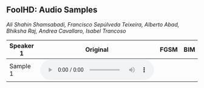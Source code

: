 ## FoolHD: Audio Samples
_Ali Shahin Shamsabadi, Francisco Sepúlveda Teixeira, Alberto Abad, Bhiksha Raj, Andrea Cavallaro, Isabel Trancoso_


<center>
  
|  Speaker 1  | Original | FGSM | BIM | FoolHD Targeted | FoolHD Untargeted |
|-------------|:--------:|:----:|:---:|:---------------:|:-----------------:|
|   Sample 1  | <audio controls id="player"><source src="original/id00012/id00012_21Uxsk56VDQ_00006_00000.wav" type="audio/wav" preload="auto"></audio> |  |  | <audio controls id="player"><source src="targeted/id00012/id00012_21Uxsk56VDQ_00006_00000.wav" type="audio/wav" preload="auto"></audio> | <audio controls id="player"><source src="untargeted/id00012/id00012_21Uxsk56VDQ_00006_00000.wav" type="audio/wav" preload="auto"></audio> |

</center>
